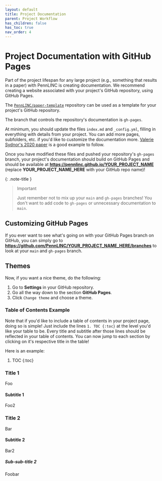 ```yaml
---
layout: default
title: Project Documentation
parent: Project Workflow
has_children: false
has_toc: true
nav_order: 4
---
```


# Project Documentation with GitHub Pages

Part of the project lifespan for any large project (e.g., something that results in a paper) with PennLINC is creating documentation.
We recommend creating a website associated with your project's GitHub repository, using GitHub Pages.

The [`PennLINC/paper-template`](https://github.com/PennLINC/paper-template) repository can be used as a template for your project's GitHub repository.

The branch that controls the repository's documentation is `gh-pages`.

At minimum, you should update the files `index.md` and `_config.yml`,
filling in everything with details from your project.
You can add more pages, subfolders, etc. if you'd like to customize the documentation more.
[Valerie Sydnor's 2020 paper](https://github.com/PennLINC/sydnor_glucest_rewardresponsiveness_2020) is a good example to follow.

Once you have modified these files and pushed your repository's `gh-pages` branch,
your project's documentation should build on GitHub Pages and should be available at **https://pennlinc.github.io/YOUR_PROJECT_NAME**
(replace **YOUR_PROJECT_NAME_HERE** with your GitHub repo name)!

{: .note-title }
> Important
>
> Just remember not to mix up your `main` and `gh-pages` branches!
> You don't want to add code to `gh-pages` or unnecessary documentation to `main`.

## Customizing GitHub Pages

If you ever want to see what's going on with your GitHub Pages branch on GitHub,
you can simply go to **https://github.com/PennLINC/YOUR_PROJECT_NAME_HERE/branches** to look at your `main` and `gh-pages` branch.

## Themes

Now, if you want a nice theme, do the following:

1. Go to **Settings** in your GitHub repository.
2. Go all the way down to the section **GitHub Pages**.
3. Click `Change theme` and choose a theme.


### Table of Contents Example

Note that if you'd like to include a table of contents in your project page, doing so is simple!
Just include the lines ```1. TOC
{:toc}``` at the level you'd like your table to be.
Every title and subtitle after those lines should be reflected in your table of contents.
You can now jump to each section by clicking on it's respective title in the table!

Here is an example:
1. TOC
{:toc}

### Title 1
Foo
#### Subtitle 1
Foo2
### Title 2
Bar
#### Subtitle 2
Bar2
##### Sub-sub-title 2
Foobar
